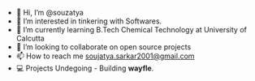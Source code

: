 - 👋 Hi, I’m @souzatya
- 👀 I’m interested in tinkering with Softwares.
- 🌱 I’m currently learning B.Tech Chemical Technology at University of Calcutta
- 💞️ I’m looking to collaborate on open source projects
- 📫 How to reach me soujatya.sarkar2001@gmail.com
- 💻 Projects Undegoing - Building <b>wayfle</b>.

<!---
souzatya/souzatya is a ✨ special ✨ repository because its `README.md` (this file) appears on your GitHub profile.
You can click the Preview link to take a look at your changes.
--->
